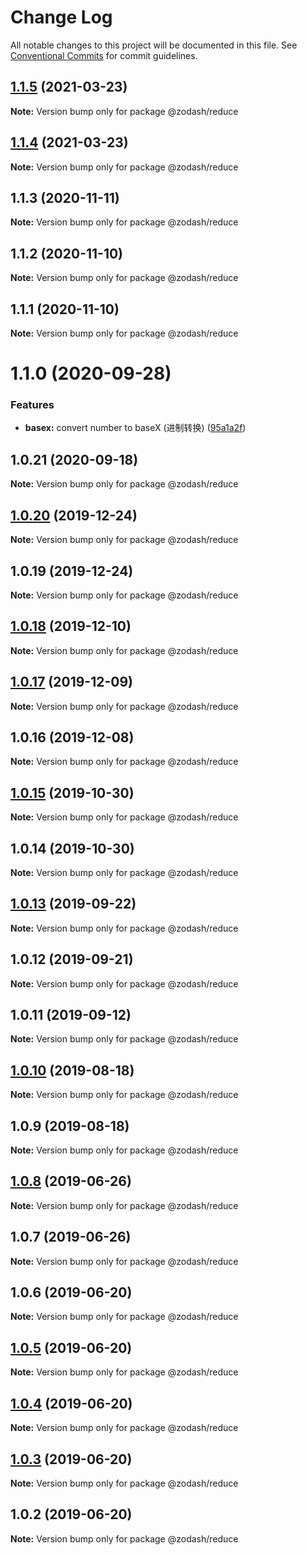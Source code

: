 # Change Log

All notable changes to this project will be documented in this file.
See [Conventional Commits](https://conventionalcommits.org) for commit guidelines.

## [1.1.5](https://github.com/zcorky/zodash/compare/@zodash/reduce@1.1.4...@zodash/reduce@1.1.5) (2021-03-23)

**Note:** Version bump only for package @zodash/reduce





## [1.1.4](https://github.com/zcorky/zodash/compare/@zodash/reduce@1.1.3...@zodash/reduce@1.1.4) (2021-03-23)

**Note:** Version bump only for package @zodash/reduce





## 1.1.3 (2020-11-11)

**Note:** Version bump only for package @zodash/reduce





## 1.1.2 (2020-11-10)

**Note:** Version bump only for package @zodash/reduce





## 1.1.1 (2020-11-10)

**Note:** Version bump only for package @zodash/reduce





# 1.1.0 (2020-09-28)


### Features

* **basex:** convert number to baseX (进制转换) ([95a1a2f](https://github.com/zcorky/zodash/commit/95a1a2f361d73de5caa3b8e297c1643e97e40983))





## 1.0.21 (2020-09-18)

**Note:** Version bump only for package @zodash/reduce





## [1.0.20](https://github.com/zcorky/zodash/compare/@zodash/reduce@1.0.19...@zodash/reduce@1.0.20) (2019-12-24)

**Note:** Version bump only for package @zodash/reduce





## 1.0.19 (2019-12-24)

**Note:** Version bump only for package @zodash/reduce





## [1.0.18](https://github.com/zcorky/zodash/compare/@zodash/reduce@1.0.17...@zodash/reduce@1.0.18) (2019-12-10)

**Note:** Version bump only for package @zodash/reduce





## [1.0.17](https://github.com/zcorky/zodash/compare/@zodash/reduce@1.0.16...@zodash/reduce@1.0.17) (2019-12-09)

**Note:** Version bump only for package @zodash/reduce





## 1.0.16 (2019-12-08)

**Note:** Version bump only for package @zodash/reduce





## [1.0.15](https://github.com/zcorky/zodash/compare/@zodash/reduce@1.0.14...@zodash/reduce@1.0.15) (2019-10-30)

**Note:** Version bump only for package @zodash/reduce





## 1.0.14 (2019-10-30)

**Note:** Version bump only for package @zodash/reduce





## [1.0.13](https://github.com/zcorky/zodash/compare/@zodash/reduce@1.0.12...@zodash/reduce@1.0.13) (2019-09-22)

**Note:** Version bump only for package @zodash/reduce





## 1.0.12 (2019-09-21)

**Note:** Version bump only for package @zodash/reduce





## 1.0.11 (2019-09-12)

**Note:** Version bump only for package @zodash/reduce





## [1.0.10](https://github.com/zcorky/zodash/compare/@zodash/reduce@1.0.9...@zodash/reduce@1.0.10) (2019-08-18)

**Note:** Version bump only for package @zodash/reduce





## 1.0.9 (2019-08-18)

**Note:** Version bump only for package @zodash/reduce





## [1.0.8](https://github.com/zcorky/zodash/compare/@zodash/reduce@1.0.7...@zodash/reduce@1.0.8) (2019-06-26)

**Note:** Version bump only for package @zodash/reduce





## 1.0.7 (2019-06-26)

**Note:** Version bump only for package @zodash/reduce





## 1.0.6 (2019-06-20)

**Note:** Version bump only for package @zodash/reduce





## [1.0.5](https://github.com/zcorky/zodash/compare/@zodash/reduce@1.0.4...@zodash/reduce@1.0.5) (2019-06-20)

**Note:** Version bump only for package @zodash/reduce





## [1.0.4](https://github.com/zcorky/zodash/compare/@zodash/reduce@1.0.3...@zodash/reduce@1.0.4) (2019-06-20)

**Note:** Version bump only for package @zodash/reduce





## [1.0.3](https://github.com/zcorky/zodash/compare/@zodash/reduce@1.0.2...@zodash/reduce@1.0.3) (2019-06-20)

**Note:** Version bump only for package @zodash/reduce





## 1.0.2 (2019-06-20)

**Note:** Version bump only for package @zodash/reduce
